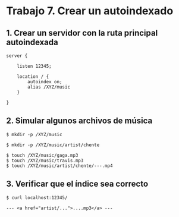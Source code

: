 # Trabajo 7. Crear un autoindexado

## 1. Crear un servidor con la ruta principal autoindexada

```
server {
	
	listen 12345;

	location / {
		autoindex on;
		alias /XYZ/music
	}

}
```

## 2. Simular algunos archivos de música

	$ mkdir -p /XYZ/music

	$ mkdir -p /XYZ/music/artist/chente

	$ touch /XYZ/music/gaga.mp3
	$ touch /XYZ/music/travis.mp3
	$ touch /XYZ/music/artist/chente/---.mp4

## 3. Verificar que el índice sea correcto

	$ curl localhost:12345/

	--- <a href="artist/...">....mp3</a> ---